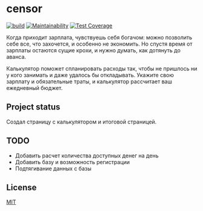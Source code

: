 # censor

[![build](https://github.com/znhv/censor/actions/workflows/release.yml/badge.svg)](https://github.com/znhv/censor/actions/workflows/release.yml) [![Maintainability](https://api.codeclimate.com/v1/badges/ff5a23e39afe4a169bfe/maintainability)](https://codeclimate.com/github/znhv/censor/maintainability) [![Test Coverage](https://api.codeclimate.com/v1/badges/ff5a23e39afe4a169bfe/test_coverage)](https://codeclimate.com/github/znhv/censor/test_coverage) 


Когда приходит зарплата, чувствуешь себя богачом: можно позволить себе все, что захочется, и особенно не экономить. Но спустя время от зарплаты остаются сущие крохи, и нужно думать, как дотянуть до аванса.

Калькулятор поможет спланировать расходы так, чтобы не пришлось ни у кого занимать и даже удалось бы откладывать. Укажите свою зарплату и обязательные траты, и калькулятор рассчитает ваш ежедневный бюджет.


## Project status
Создал страницу с калькулятором и итоговой страницей.

## TODO
* Добавить расчет количества доступных денег на день
* Добавить базу и возможность регистрации
* Подтягивание данных с базы

## License
[MIT](https://choosealicense.com/licenses/mit/)
